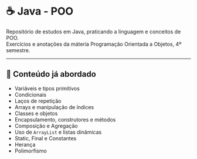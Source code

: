 # ☕ Java - POO

Repositório de estudos em Java, praticando a linguagem e conceitos de POO.  
Exercícios e anotações da máteria Programação Orientada a Objetos, 4º semestre.

---

## 📝 Conteúdo já abordado

- Variáveis e tipos primitivos  
- Condicionais  
- Laços de repetição 
- Arrays e manipulação de índices  
- Classes e objetos  
- Encapsulamento, construtores e métodos  
- Composição e Agregação
- Uso de `ArrayList` e listas dinâmicas
- Static, Final e Constantes
- Herança
- Polimorfismo
